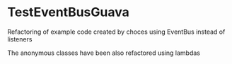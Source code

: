 TestEventBusGuava
=================

Refactoring of example code created by choces using EventBus instead of listeners

The anonymous classes have been also refactored using lambdas
